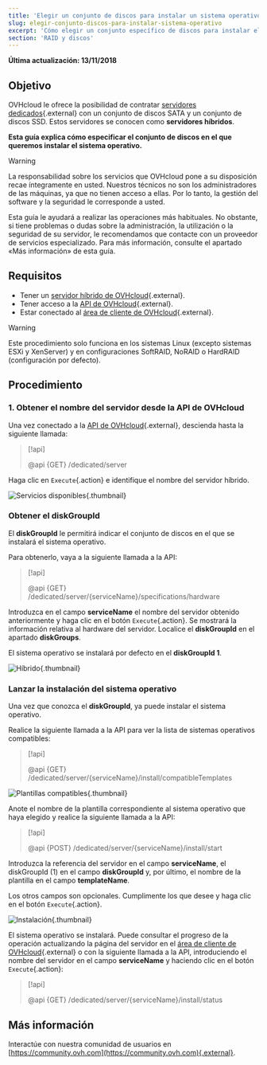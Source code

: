 ```yaml
---
title: 'Elegir un conjunto de discos para instalar un sistema operativo'
slug: elegir-conjunto-discos-para-instalar-sistema-operativo
excerpt: 'Cómo elegir un conjunto específico de discos para instalar el sistema operativo'
section: 'RAID y discos'
---
```


**Última actualización: 13/11/2018**

## Objetivo

OVHcloud le ofrece la posibilidad de contratar [servidores dedicados](https://www.ovh.com/world/es/servidores_dedicados/){.external} con un conjunto de discos SATA y un conjunto de discos SSD. Estos servidores se conocen como **servidores híbridos**.

**Esta guía explica cómo especificar el conjunto de discos en el que queremos instalar el sistema operativo.**

> [!warning]
> 
> La responsabilidad sobre los servicios que OVHcloud pone a su disposición recae íntegramente en usted. Nuestros técnicos no son los administradores de las máquinas, ya que no tienen acceso a ellas. Por lo tanto, la gestión del software y la seguridad le corresponde a usted.
> 
> Esta guía le ayudará a realizar las operaciones más habituales. No obstante, si tiene problemas o dudas sobre la administración, la utilización o la seguridad de su servidor, le recomendamos que contacte con un proveedor de servicios especializado. Para más información, consulte el apartado «Más información» de esta guía.
>

## Requisitos

* Tener un [servidor híbrido de OVHcloud](https://www.ovh.com/world/es/servidores_dedicados/){.external}.
* Tener acceso a la [API de OVHcloud](https://ca.api.ovh.com/){.external}.
* Estar conectado al [área de cliente de OVHcloud](https://ca..ovh.com/auth/?action=gotomanager){.external}.

> [!warning]
>
> Este procedimiento solo funciona en los sistemas Linux (excepto sistemas ESXi y XenServer) y en configuraciones SoftRAID, NoRAID o HardRAID (configuración por defecto).
> 

## Procedimiento

### 1. Obtener el nombre del servidor desde la API de OVHcloud

Una vez conectado a la [API de OVHcloud](https://ca.api.ovh.com/){.external}, descienda hasta la siguiente llamada:

> [!api]
>
> @api {GET} /dedicated/server
> 

Haga clic en `Execute`{.action} e identifique el nombre del servidor híbrido.

![Servicios disponibles](images/services-01.png){.thumbnail}

### Obtener el diskGroupId

El **diskGroupId** le permitirá indicar el conjunto de discos en el que se instalará el sistema operativo. 

Para obtenerlo, vaya a la siguiente llamada a la API:

> [!api]
>
> @api {GET} /dedicated/server/{serviceName}/specifications/hardware
> 

Introduzca en el campo **serviceName** el nombre del servidor obtenido anteriormente y haga clic en el botón `Execute`{.action}. Se mostrará la información relativa al hardware del servidor. Localice el **diskGroupId** en el apartado **diskGroups**.

El sistema operativo se instalará por defecto en el **diskGroupId 1**.

![Híbrido](images/hybrid-01.png){.thumbnail}

### Lanzar la instalación del sistema operativo

Una vez que conozca el **diskGroupId**, ya puede instalar el sistema operativo.

Realice la siguiente llamada a la API para ver la lista de sistemas operativos compatibles:

> [!api]
>
> @api {GET} /dedicated/server/{serviceName}/install/compatibleTemplates
> 

![Plantillas compatibles](images/templates-01.png){.thumbnail}

Anote el nombre de la plantilla correspondiente al sistema operativo que haya elegido y realice la siguiente llamada a la API:

> [!api]
>
> @api {POST} /dedicated/server/{serviceName}/install/start
> 

Introduzca la referencia del servidor en el campo **serviceName**, el diskGroupId (1) en el campo **diskGroupId** y, por último, el nombre de la plantilla en el campo **templateName**.

Los otros campos son opcionales. Cumplimente los que desee y haga clic en el botón `Execute`{.action}.

![Instalación](images/install-01.png){.thumbnail}

El sistema operativo se instalará. Puede consultar el progreso de la operación actualizando la página del servidor en el [área de cliente de OVHcloud](https://ca.ovh.com/auth/?action=gotomanager&from=https://www.ovh.com/world/&ovhSubsidiary=ws){.external} o con la siguiente llamada a la API, introduciendo el nombre del servidor en el campo **serviceName** y haciendo clic en el botón `Execute`{.action}:

> [!api]
>
> @api {GET} /dedicated/server/{serviceName}/install/status
> 

## Más información

Interactúe con nuestra comunidad de usuarios en [https://community.ovh.com](https://community.ovh.com){.external}.
